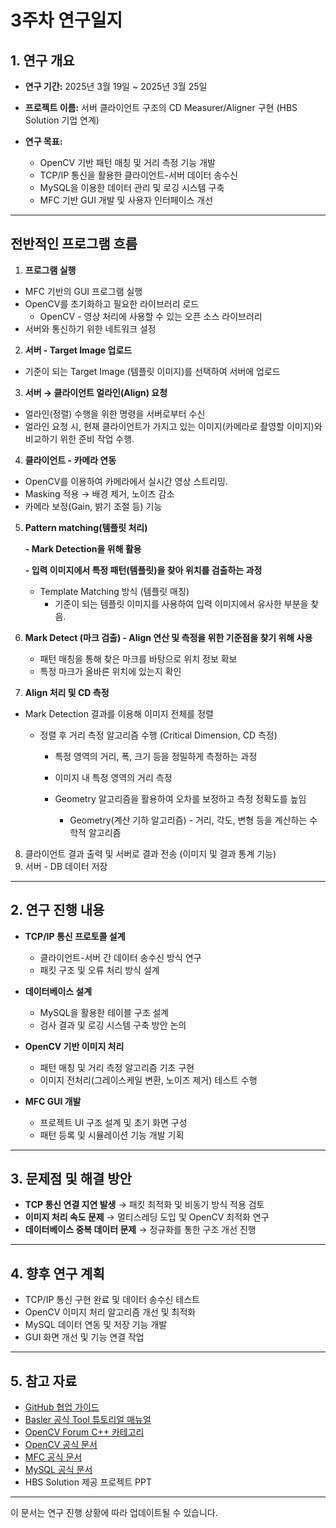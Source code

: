 # 3주차 연구일지

## 1. 연구 개요

- **연구 기간:** 2025년 3월 19일 ~ 2025년 3월 25일
- **프로젝트 이름:** 서버 클라이언트 구조의 CD Measurer/Aligner 구현 (HBS Solution 기업 연계)

- **연구 목표:**
  - OpenCV 기반 패턴 매칭 및 거리 측정 기능 개발
  - TCP/IP 통신을 활용한 클라이언트-서버 데이터 송수신
  - MySQL을 이용한 데이터 관리 및 로깅 시스템 구축
  - MFC 기반 GUI 개발 및 사용자 인터페이스 개선

---

## 전반적인 프로그램 흐름
1. **프로그램 실행** 
- MFC 기반의 GUI 프로그램 실행
- OpenCV를 초기화하고 필요한 라이브러리 로드
    - OpenCV - 영상 처리에 사용할 수 있는 오픈 소스 라이브러리
- 서버와 통신하기 위한 네트워크 설정

2. **서버 - Target Image 업로드**
- 기준이 되는 Target Image (템플릿 이미지)를 선택하여 서버에 업로드

3. **서버 → 클라이언트 얼라인(Align) 요청**
- 얼라인(정렬) 수행을 위한 명령을 서버로부터 수신
- 얼라인 요청 시, 현재 클라이언트가 가지고 있는 이미지(카메라로 촬영할 이미지)와 비교하기 위한 준비 작업 수행.

4. **클라이언트 - 카메라 연동** 

- OpenCV를 이용하여 카메라에서 실시간 영상 스트리밍.
- Masking 적용 → 배경 제거, 노이즈 감소
- 카메라 보정(Gain, 밝기 조절 등) 기능

5. **Pattern matching(템플릿 처리)** 
    
    **- Mark Detection을 위해 활용**
    
    **- 입력 이미지에서 특정 패턴(템플릿)을 찾아 위치를 검출하는 과정**
    
    - Template Matching 방식 (템플릿 매칭)
      - 기준이 되는 템플릿 이미지를 사용하여 입력 이미지에서 유사한 부분을 찾음.

6. **Mark Detect (마크 검출) - Align 연산 및 측정을 위한 기준점을 찾기 위해 사용**
    - 패턴 매칭을 통해 찾은 마크를 바탕으로 위치 정보 확보
    - 특정 마크가 올바른 위치에 있는지 확인

7. **Align 처리 및 CD 측정**
- Mark Detection 결과를 이용해 이미지 전체를 정렬
    - 정렬 후 거리 측정 알고리즘 수행 (Critical Dimension, CD 측정)
        
        - 특정 영역의 거리, 폭, 크기 등을 정밀하게 측정하는 과정
        
        - 이미지 내 특정 영역의 거리 측정
        - Geometry 알고리즘을 활용하여 오차를 보정하고 측정 정확도를 높임
            - Geometry(계산 기하 알고리즘) - 거리, 각도, 변형 등을 계산하는 수학적 알고리즘

8. 클라이언트 결과 출력 및 서버로 결과 전송 (이미지 및 결과 통계 기능)
9. 서버 - DB 데이터 저장

---

## 2. 연구 진행 내용

- **TCP/IP 통신 프로토콜 설계**
  - 클라이언트-서버 간 데이터 송수신 방식 연구
  - 패킷 구조 및 오류 처리 방식 설계

- **데이터베이스 설계**
  - MySQL을 활용한 테이블 구조 설계
  - 검사 결과 및 로깅 시스템 구축 방안 논의

- **OpenCV 기반 이미지 처리**
  - 패턴 매칭 및 거리 측정 알고리즘 기초 구현
  - 이미지 전처리(그레이스케일 변환, 노이즈 제거) 테스트 수행

- **MFC GUI 개발**
  - 프로젝트 UI 구조 설계 및 초기 화면 구성
  - 패턴 등록 및 시뮬레이션 기능 개발 기획

---


## 3. 문제점 및 해결 방안

- **TCP 통신 연결 지연 발생** → 패킷 최적화 및 비동기 방식 적용 검토
- **이미지 처리 속도 문제** → 멀티스레딩 도입 및 OpenCV 최적화 연구
- **데이터베이스 중복 데이터 문제** → 정규화를 통한 구조 개선 진행

---

## 4. 향후 연구 계획

- TCP/IP 통신 구현 완료 및 데이터 송수신 테스트
- OpenCV 이미지 처리 알고리즘 개선 및 최적화
- MySQL 데이터 연동 및 저장 기능 개발
- GUI 화면 개선 및 기능 연결 작업

---

## 5. 참고 자료

- [GitHub 협업 가이드](https://docs.github.com/en/github)
- [Basler 공식 Tool 튜토리얼 매뉴얼](https://www.baslerweb.com/ko-kr/learning/tutorials/)
- [OpenCV Forum C++ 카테고리](https://forum.opencv.org/c/c/9)
- [OpenCV 공식 문서](https://docs.opencv.org/)
- [MFC 공식 문서](https://learn.microsoft.com/ko-kr/cpp/mfc/mfc-concepts?view=msvc-170)
- [MySQL 공식 문서](https://dev.mysql.com/doc/)
- HBS Solution 제공 프로젝트 PPT

---

이 문서는 연구 진행 상황에 따라 업데이트될 수 있습니다.

